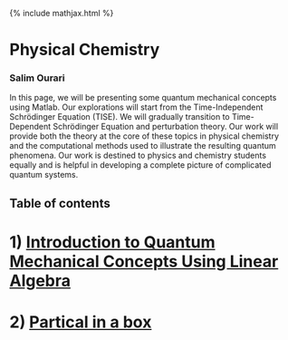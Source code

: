 {% include mathjax.html %}

#     **Physical Chemistry** 

### Salim Ourari

In this page, we will be presenting some quantum mechanical concepts using Matlab.
Our explorations will start from the Time-Independent Schrödinger Equation (TISE). We will gradually transition to Time-Dependent Schrödinger Equation and perturbation theory. 
Our work will provide both the theory at the core of these topics in physical chemistry and the computational methods used to illustrate the resulting quantum phenomena.
Our work is destined to physics and chemistry students equally and is helpful in developing a complete picture of complicated quantum systems.

## Table of contents

# $1)$ [Introduction to Quantum Mechanical Concepts Using Linear Algebra](/Introduction.md)
# $2)$ [Partical in a box](/PIB.md)

